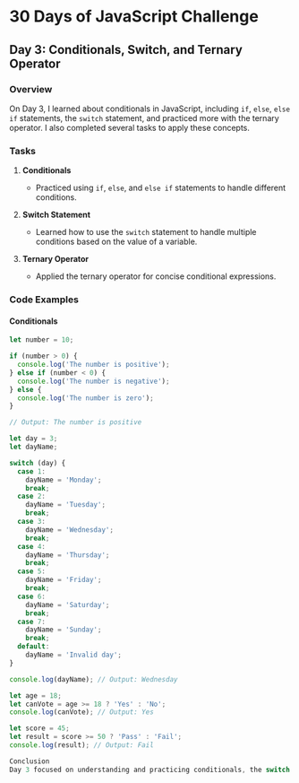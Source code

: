 # 30 Days of JavaScript Challenge

## Day 3: Conditionals, Switch, and Ternary Operator

### Overview

On Day 3, I learned about conditionals in JavaScript, including `if`, `else`, `else if` statements, the `switch` statement, and practiced more with the ternary operator. I also completed several tasks to apply these concepts.

### Tasks

1. **Conditionals**
   - Practiced using `if`, `else`, and `else if` statements to handle different conditions.

2. **Switch Statement**
   - Learned how to use the `switch` statement to handle multiple conditions based on the value of a variable.

3. **Ternary Operator**
   - Applied the ternary operator for concise conditional expressions.

### Code Examples

#### Conditionals

```javascript
let number = 10;

if (number > 0) {
  console.log('The number is positive');
} else if (number < 0) {
  console.log('The number is negative');
} else {
  console.log('The number is zero');
}

// Output: The number is positive

let day = 3;
let dayName;

switch (day) {
  case 1:
    dayName = 'Monday';
    break;
  case 2:
    dayName = 'Tuesday';
    break;
  case 3:
    dayName = 'Wednesday';
    break;
  case 4:
    dayName = 'Thursday';
    break;
  case 5:
    dayName = 'Friday';
    break;
  case 6:
    dayName = 'Saturday';
    break;
  case 7:
    dayName = 'Sunday';
    break;
  default:
    dayName = 'Invalid day';
}

console.log(dayName); // Output: Wednesday

let age = 18;
let canVote = age >= 18 ? 'Yes' : 'No';
console.log(canVote); // Output: Yes

let score = 45;
let result = score >= 50 ? 'Pass' : 'Fail';
console.log(result); // Output: Fail

Conclusion
Day 3 focused on understanding and practicing conditionals, the switch statement, and the ternary operator in JavaScript. These concepts are crucial for controlling the flow of the program based on different conditions, and I feel more confident using them.

